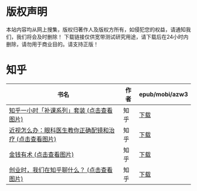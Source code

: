 # 版权声明

本站内容均从网上搜集，版权归著作人及版权方所有，如侵犯您的权益，请通知我们，我们将会及时删除！ 下载链接仅供宽带测试研究用途，请下载后在24小时内删除，请勿用于商业目的。请支持正版！

# 知乎

| 书名 | 作者 | epub/mobi/azw3 |
| --- | --- | --- |
| [知乎一小时「补课系列」套装 (点击查看图片)](https://www.dushupai.com/attachment/2024/06/02/5f07f8b5f71c043c.jpg) | 知乎 | [下载](https://url89.ctfile.com/f/31084289-1357011235-8d096d?p=8866) |
| [近视怎么办：眼科医生教你正确配镜和治疗 (点击查看图片)](https://www.dushupai.com/attachment/2024/06/01/7a7f1bea4c6d27dc.jpg) | 知乎 | [下载](https://url89.ctfile.com/f/31084289-1357007638-12f9a2?p=8866) |
| [金钱有术 (点击查看图片)](https://www.dushupai.com/attachment/2024/06/01/d6ecc7c73208e475.jpg) | 知乎 | [下载](https://url89.ctfile.com/f/31084289-1357007578-400629?p=8866) |
| [创业时，我们在知乎聊什么？ (点击查看图片)](https://www.dushupai.com/attachment/2024/06/01/89bfc9c2695766c9.jpg) | 知乎 | [下载](https://url89.ctfile.com/f/31084289-1357005787-856cdb?p=8866) |
